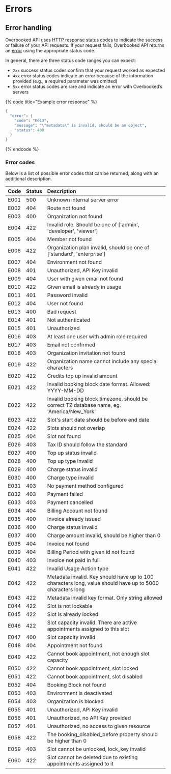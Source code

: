 # Errors

## Error handling

Overbooked API uses [HTTP response status codes](https://en.wikipedia.org/wiki/List_of_HTTP_status_codes) to indicate the success or failure of your API requests. If your request fails, Overbooked API returns an [error](https://stripe.com/docs/api#errors) using the appropriate status code.

In general, there are three status code ranges you can expect:

* `2xx` success status codes confirm that your request worked as expected
* `4xx` error status codes indicate an error because of the information provided \(e.g., a required parameter was omitted\)
* `5xx` error status codes are rare and indicate an error with Overbooked’s servers

{% code title="Example error response" %}
```scheme
{
  "error": {
    "code": "E013",
    "message": "\"metadata\" is invalid, should be an object",
    "status": 400
  }
}
```
{% endcode %}

### Error codes

Below is a list of possible error codes that can be returned, along with an additional description.

| Code | Status | Description |
| :--- | :--- | :--- |
| E001 | 500 | Unknown internal server error |
| E002 | 404 | Route not found |
| E003 | 400 | Organization not found |
| E004 | 422 | Invalid role. Should be one of \['admin', 'developer', 'viewer'\] |
| E005 | 404 | Member not found |
| E006 | 422 | Organization plan invalid, should be one of \['standard', 'enterprise'\] |
| E007 | 404 | Environment not found |
| E008 | 401 | Unauthorized, API Key invalid |
| E009 | 404 | User with given email not found |
| E010 | 422 | Given email is already in usage |
| E011 | 401 | Password invalid |
| E012 | 404 | User not found |
| E013 | 400 | Bad request |
| E014 | 401 | Not authenticated |
| E015 | 401 | Unauthorized |
| E016 | 403 | At least one user with admin role required |
| E017 | 403 | Email not confirmed |
| E018 | 403 | Organization invitation not found |
| E019 | 422 | Organization name cannot include any special characters |
| E020 | 422 | Credits top up invalid amount |
| E021 | 422 | Invalid booking block date format. Allowed: YYYY-MM-DD |
| E022 | 422 | Invalid booking block timezone, should be correct TZ database name, eg. 'America/New\_York' |
| E023 | 422 | Slot's start date should be before end date |
| E024 | 422 | Slots should not overlap |
| E025 | 404 | Slot not found |
| E026 | 403 | Tax ID should follow the standard |
| E027 | 400 | Top up status invalid |
| E028 | 400 | Top up type invalid |
| E029 | 400 | Charge status invalid |
| E030 | 400 | Charge type invalid |
| E031 | 403 | No payment method configured |
| E032 | 403 | Payment failed |
| E033 | 403 | Payment cancelled |
| E034 | 404 | Billing Account not found |
| E035 | 400 | Invoice already issued |
| E036 | 400 | Charge status invalid |
| E037 | 400 | Charge amount invalid, should be higher than 0 |
| E038 | 404 | Invoice not found |
| E039 | 404 | Billing Period with given id not found |
| E040 | 403 | Invoice not paid in full |
| E041 | 422 | Invalid Usage Action type |
| E042 | 422 | Metadata invalid. Key should have up to 100 characters long, value should have up to 5000 characters long |
| E043 | 422 | Metadata invalid key format. Only string allowed |
| E044 | 422 | Slot is not lockable |
| E045 | 422 | Slot is already locked |
| E046 | 422 | Slot capacity invalid. There are active appointments assigned to this slot |
| E047 | 400 | Slot capacity invalid |
| E048 | 404 | Appointment not found |
| E049 | 422 | Cannot book appointment, not enough slot capacity |
| E050 | 422 | Cannot book appointment, slot locked |
| E051 | 422 | Cannot book appointment, slot disabled |
| E052 | 404 | Booking Block not found |
| E053 | 403 | Environment is deactivated |
| E054 | 403 | Organization is blocked |
| E055 | 401 | Unauthorized, API Key invalid |
| E056 | 401 | Unauthorized, no API Key provided |
| E057 | 401 | Unauthorized, no access to given resource |
| E058 | 422 | The booking\_disabled\_before property should be higher than 0 |
| E059 | 403 | Slot cannot be unlocked, lock\_key invalid |
| E060 | 422 | Slot cannot be deleted due to existing appointments assigned to it |

